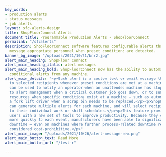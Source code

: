 ```yaml
---
key_words:
- production alerts
- status messages
- job alerts
layout: sfc-alerts-design
title: ShopFloorConnect Alerts
document_title: Programmable Production Alerts - ShopFloorConnect
permalink: "/sfcalerts"
description: ShopFloorConnect software features configurable alerts that will automatically
  message appropriate personnel when preset conditions are detected.
banner_bg_image: "/uploads/2021/10/21/bnr2.jpg"
alert_main_heading: ShopFloor Connect
alert_main_heading_italic: alert messages
alert_main_heading_bold: ShopFloorConnect now has the ability to automatically generate
  conditional alerts from any machine.
alert_main_details: "<p>Each alert is a custom text or email message that is sent
  to selected recipients whenever preset conditions are met at a machine. The alerts
  can be used to notify an operator when an unattended machine has stopped running,
  to alert management when a critical customer job goes down, or to summon specific
  resources when specific conditions exist at a machine – such as automatically notifying
  a fork lift driver when a scrap bin needs to be replaced.</p><p>ShopFloorConnect
  can generate multiple alerts for each machine, and will select recipients according
  to their individual work or shift schedules.</p><p>This feature provides ShopFloorConnect
  users with a new set of tools to improve productivity. Because they can respond
  more quickly to each event, manufacturers have been able to significantly reduce
  downtime – even on machines where further process-related downtime reduction was
  considered cost-prohibitive.</p>"
alert_main_image: "/uploads/2021/10/26/alert-message-new.png"
alert_main_button_text: Read More
alert_main_button_url: "/test-r"

---
```

